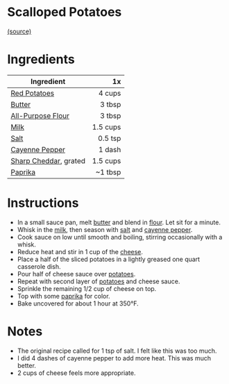 ---
---
# Scalloped Potatoes

[(source)](https://www.food.com/recipe/scalloped-potatoes-85629)

# Ingredients

| Ingredient                                                          |       1x |
| ------------------------------------------------------------------- | --------:|
| [Red Potatoes](food/ingredients/potatoes.md#red-potatoes)           |   4 cups |
| [Butter](food/ingredients/butter.md)                                |   3 tbsp |
| [All-Purpose Flour](food/ingredients/flour.md#all-purpose-flour)    |   3 tbsp |
| [Milk](food/ingredients/milk.md)                                    | 1.5 cups |
| [Salt](food/ingredients/salt.md)                                    |  0.5 tsp |
| [Cayenne Pepper](food/ingredients/cayenne-pepper.md)                |   1 dash |
| [Sharp Cheddar](food/ingredients/cheese.md#sharp-cheddar), grated   | 1.5 cups |
| [Paprika](food/ingredients/paprika.md)                              |  ~1 tbsp |

# Instructions

- In a small sauce pan, melt [butter](food/ingredients/butter.md) and blend in [flour](food/ingredients/flour.md#all-purpose-flour). Let sit for a minute.
- Whisk in the [milk](food/ingredients/milk.md), then season with [salt](food/ingredients/salt.md) and [cayenne pepper](food/ingredients/cayenne-pepper.md).
- Cook sauce on low until smooth and boiling, stirring occasionally with a whisk.
- Reduce heat and stir in 1 cup of the [cheese](food/ingredients/cheese.md#sharp-cheddar).
- Place a half of the sliced potatoes in a lightly greased one quart casserole dish.
- Pour half of cheese sauce over [potatoes](food/ingredients/potatoes.md#red-potatoes).
- Repeat with second layer of [potatoes](food/ingredients/potatoes.md#red-potatoes) and cheese sauce.
- Sprinkle the remaining 1/2 cup of cheese on top.
- Top with some [paprika](food/ingredients/paprika.md) for color.
- Bake uncovered for about 1 hour at 350°F.

# Notes

- The original recipe called for 1 tsp of salt. I felt like this was too much.
- I did 4 dashes of cayenne pepper to add more heat. This was much better.
- 2 cups of cheese feels more appropriate.
